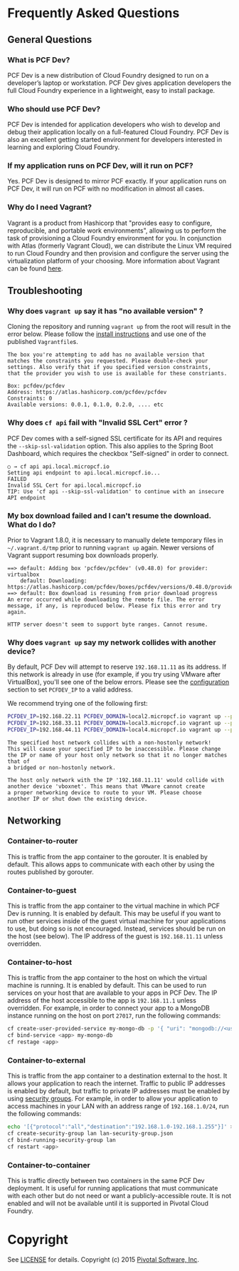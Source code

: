 # Frequently Asked Questions

## General Questions

### What is PCF Dev?

PCF Dev is a new distribution of Cloud Foundry designed to run on a developer’s laptop or workstation.  PCF Dev gives application developers the full Cloud Foundry experience in a lightweight, easy to install package.

### Who should use PCF Dev?

PCF Dev is intended for application developers who wish to develop and debug their application locally on a full-featured Cloud Foundry.  PCF Dev is also an excellent getting started environment for developers interested in learning and exploring Cloud Foundry.

### If my application runs on PCF Dev, will it run on PCF?

Yes.  PCF Dev is designed to mirror PCF exactly.  If your application runs on PCF Dev, it will run on PCF with no modification in almost all cases.

### Why do I need Vagrant?

Vagrant is a product from Hashicorp that "provides easy to configure, reproducible, and portable work environments", allowing us to perform the task of provisioning a Cloud Foundry environment for you.  In conjunction with Atlas (formerly Vagrant Cloud), we can distribute the Linux VM required to run Cloud Foundry and then provision and configure the server using the virtualization platform of your choosing.  More information about Vagrant can be found [here](https://docs.vagrantup.com/v2/why-vagrant/index.html).

## Troubleshooting

### Why does `vagrant up` say it has "no available version" ?

Cloning the repository and running `vagrant up` from the root will result in the error below.  Please follow the [install instructions](README.md#install) and use one of the published `Vagrantfile`s.

```
The box you're attempting to add has no available version that
matches the constraints you requested. Please double-check your
settings. Also verify that if you specified version constraints,
that the provider you wish to use is available for these constriants.

Box: pcfdev/pcfdev
Address: https://atlas.hashicorp.com/pcfdev/pcfdev
Constraints: 0
Available versions: 0.0.1, 0.1.0, 0.2.0, .... etc
```

### Why does `cf api` fail with "Invalid SSL Cert" error ?

PCF Dev comes with a self-signed SSL certificate for its API and requires the `--skip-ssl-validation` option.  This also applies to the Spring Boot Dashboard, which requires the checkbox "Self-signed" in order to connect.

```
○ → cf api api.local.micropcf.io
Setting api endpoint to api.local.micropcf.io...
FAILED
Invalid SSL Cert for api.local.micropcf.io
TIP: Use 'cf api --skip-ssl-validation' to continue with an insecure API endpoint
```

### My box download failed and I can't resume the download.  What do I do?

Prior to Vagrant 1.8.0, it is necessary to manually delete temporary files in `~/.vagrant.d/tmp` prior to running `vagrant up` again.  Newer versions of Vagrant support resuming box downloads properly.

```
==> default: Adding box 'pcfdev/pcfdev' (v0.48.0) for provider: virtualbox
    default: Downloading: https://atlas.hashicorp.com/pcfdev/boxes/pcfdev/versions/0.48.0/providers/virtualbox.box
==> default: Box download is resuming from prior download progress
An error occurred while downloading the remote file. The error
message, if any, is reproduced below. Please fix this error and try
again.

HTTP server doesn't seem to support byte ranges. Cannot resume.
```

### Why does `vagrant up` say my network collides with another device?

By default, PCF Dev will attempt to reserve `192.168.11.11` as its address.  If this network is already in use (for example, if you try using VMware after VirtualBox), you'll see one of the below errors.  Please see the [configuration](README.md#configuration) section to set `PCFDEV_IP` to a valid address.

We recommend trying one of the following first:

```bash
PCFDEV_IP=192.168.22.11 PCFDEV_DOMAIN=local2.micropcf.io vagrant up --provider=<provider>
PCFDEV_IP=192.168.33.11 PCFDEV_DOMAIN=local3.micropcf.io vagrant up --provider=<provider>
PCFDEV_IP=192.168.44.11 PCFDEV_DOMAIN=local4.micropcf.io vagrant up --provider=<provider>
```

```
The specified host network collides with a non-hostonly network!
This will cause your specified IP to be inaccessible. Please change
the IP or name of your host only network so that it no longer matches that of
a bridged or non-hostonly network.
```

```
The host only network with the IP '192.168.11.11' would collide with
another device 'vboxnet'. This means that VMware cannot create
a proper networking device to route to your VM. Please choose
another IP or shut down the existing device.
```

## Networking

### Container-to-router

This is traffic from the app container to the gorouter. It is enabled by default. This allows apps to communicate with each other by using the routes published by gorouter.

### Container-to-guest

This is traffic from the app container to the virtual machine in which PCF Dev is running. It is enabled by default. This may be useful if you want to run other services inside of the guest virtual machine for your applications to use, but doing so is not encouraged. Instead, services should be run on the host (see below). The IP address of the guest is `192.168.11.11` unless overridden.

### Container-to-host

This is traffic from the app container to the host on which the virtual machine is running. It is enabled by default. This can be used to run services on your host that are available to your apps in PCF Dev.  The IP address of the host accessible to the app is `192.168.11.1` unless overridden. For example, in order to connect your app to a MongoDB instance running on the host on port `27017`, run the following commands:

```bash
cf create-user-provided-service my-mongo-db -p '{ "uri": "mongodb://<username>:<password>@192.168.11.1:27017/<database>" }'
cf bind-service <app> my-mongo-db
cf restage <app>
```

### Container-to-external

This is traffic from the app container to a destination external to the host. It allows your application to reach the internet. Traffic to public IP addresses is enabled by default, but traffic to private IP addresses must be enabled by using [security groups](http://docs.pivotal.io/pivotalcf/adminguide/app-sec-groups.html). For example, in order to allow your application to access machines in your LAN with an address range of `192.168.1.0/24`, run the following commands:

```bash
echo '[{"protocol":"all","destination":"192.168.1.0-192.168.1.255"}]' > lan-security-group.json
cf create-security-group lan lan-security-group.json
cf bind-running-security-group lan
cf restart <app>
```

### Container-to-container

This is traffic directly between two containers in the same PCF Dev deployment. It is useful for running applications that must communicate with each other but do not need or want a publicly-accessible route. It is not enabled and will not be available until it is supported in Pivotal Cloud Foundry.

# Copyright

See [LICENSE](LICENSE) for details.
Copyright (c) 2015 [Pivotal Software, Inc](http://www.pivotal.io/).
